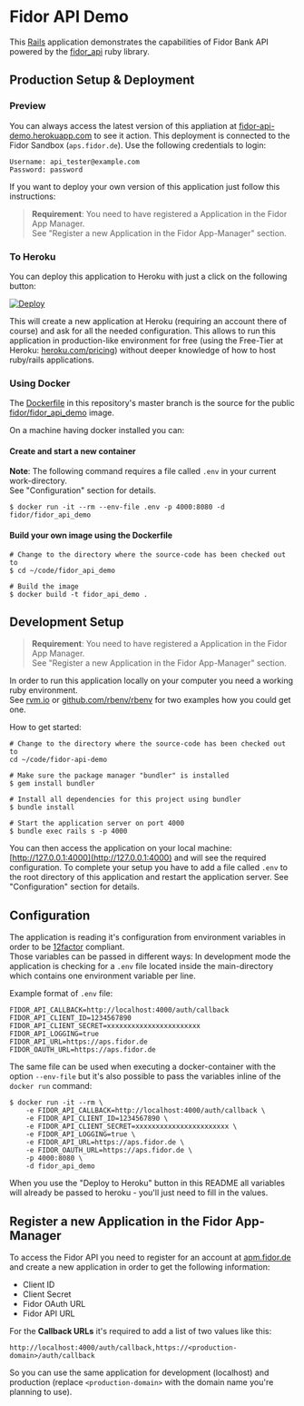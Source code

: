 # Fidor API Demo

This [Rails](http://rubyonrails.org) application demonstrates the capabilities of Fidor Bank API powered by the [fidor_api](https://github.com/fidor/fidor_api) ruby library.

## Production Setup & Deployment

### Preview

You can always access the latest version of this appliation at [fidor-api-demo.herokuapp.com](https://fidor-api-demo.herokuapp.com) to see it action. This deployment is connected to the Fidor Sandbox (`aps.fidor.de`). Use the following credentials to login:

```
Username: api_tester@example.com
Password: password
```

If you want to deploy your own version of this application just follow this instructions:

> **Requirement**: You need to have registered a Application in the Fidor App Manager.<br>
See "Register a new Application in the Fidor App-Manager" section.

### To Heroku

You can deploy this application to Heroku with just a click on the following button:

[![Deploy](https://www.herokucdn.com/deploy/button.png)](https://heroku.com/deploy)

This will create a new application at Heroku (requiring an account there of course) and ask for all the needed configuration. This allows to run this application in production-like environment for free (using the Free-Tier at Heroku: [heroku.com/pricing](https://www.heroku.com/pricing)) without deeper knowledge of how to host ruby/rails applications.

### Using Docker

The [Dockerfile](Dockerfile) in this repository's master branch is the source for the public [fidor/fidor_api_demo](https://hub.docker.com/r/fidor/fidor_api_demo/) image.

On a machine having docker installed you can:

#### Create and start a new container

**Note**: The following command requires a file called `.env` in your current work-directory.<br>See "Configuration" section for details.

```
$ docker run -it --rm --env-file .env -p 4000:8080 -d fidor/fidor_api_demo
```

#### Build your own image using the Dockerfile

```shell
# Change to the directory where the source-code has been checked out to
$ cd ~/code/fidor_api_demo

# Build the image
$ docker build -t fidor_api_demo .
```

## Development Setup

> **Requirement**: You need to have registered a Application in the Fidor App Manager.<br>
See "Register a new Application in the Fidor App-Manager" section.

In order to run this application locally on your computer you need a working ruby environment.<br />
See [rvm.io](http://rvm.io) or [github.com/rbenv/rbenv](https://github.com/rbenv/rbenv) for two examples how you could get one.

How to get started:

```shell
# Change to the directory where the source-code has been checked out to
cd ~/code/fidor-api-demo

# Make sure the package manager "bundler" is installed
$ gem install bundler

# Install all dependencies for this project using bundler
$ bundle install

# Start the application server on port 4000
$ bundle exec rails s -p 4000
```

You can then access the application on your local machine: [http://127.0.0.1:4000](http://127.0.0.1:4000) and will see the required configuration. To complete your setup you have to add a file called `.env` to the root directory of this application and restart the application server. See "Configuration" section for details.

## Configuration

The application is reading it's configuration from environment variables in order to be [12factor](https://12factor.net/) compliant.<br>
Those variables can be passed in different ways: In development mode the application is checking for a `.env` file located inside the main-directory which contains one environment variable per line.

Example format of `.env` file:

```shell
FIDOR_API_CALLBACK=http://localhost:4000/auth/callback
FIDOR_API_CLIENT_ID=1234567890
FIDOR_API_CLIENT_SECRET=xxxxxxxxxxxxxxxxxxxxxxx
FIDOR_API_LOGGING=true
FIDOR_API_URL=https://aps.fidor.de
FIDOR_OAUTH_URL=https://aps.fidor.de
```

The same file can be used when executing a docker-container with the option `--env-file` but it's also possible to pass the variables inline of the `docker run` command:

```shell
$ docker run -it --rm \
    -e FIDOR_API_CALLBACK=http://localhost:4000/auth/callback \
    -e FIDOR_API_CLIENT_ID=1234567890 \
    -e FIDOR_API_CLIENT_SECRET=xxxxxxxxxxxxxxxxxxxxxxx \
    -e FIDOR_API_LOGGING=true \
    -e FIDOR_API_URL=https://aps.fidor.de \
    -e FIDOR_OAUTH_URL=https://aps.fidor.de \
    -p 4000:8080 \
    -d fidor_api_demo
```

When you use the "Deploy to Heroku" button in this README all variables will already be passed to heroku - you'll just need to fill in the values.

## Register a new Application in the Fidor App-Manager

To access the Fidor API you need to register for an account at [apm.fidor.de](https://apm.fidor.de) and create a new application in order to get the following information:

* Client ID
* Client Secret
* Fidor OAuth URL
* Fidor API URL

For the **Callback URLs** it's required to add a list of two values like this:

```
http://localhost:4000/auth/callback,https://<production-domain>/auth/callback
```
So you can use the same application for development (localhost) and production (replace `<production-domain>` with the domain name you're planning to use).
